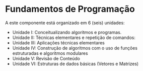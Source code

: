 # Fundamentos de Programação

A este componente está organizado em 6 (seis) unidades:

* Unidade I: Conceitualizando algoritmos e programas.
* Unidade II: Técnicas elementares e repetição de comandos:
* Unidade III: Aplicações técnicas elementares
* Unidade IV: Construção de algoritmos com o uso de funções estruturadas e algoritmos modulares
* Unidade V: Revisão de Conteúdo
* Unidade VI: Estruturas de dados básicas (Vetores e Matrizes)
